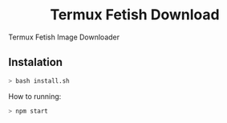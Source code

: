 <h1 align="center">Termux Fetish Download</h1>
Termux Fetish Image Downloader

## Instalation
```bash
> bash install.sh
```

How to running:
```bash
> npm start
```